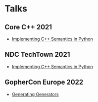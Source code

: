 # Talks



## Core C++ 2021

- [Implementing C++ Semantics in Python][corecpp2021]

## NDC TechTown 2021

- [Implementing C++ Semantics in Python][ndc2021]

## GopherCon Europe 2022

- [Generating Generators][gopherconeu2022]



[corecpp2021]:CoreCpp2021
[ndc2021]:NDC%20TechTown%202021
[gopherconeu2022]:GopherCon%20Europe%202022